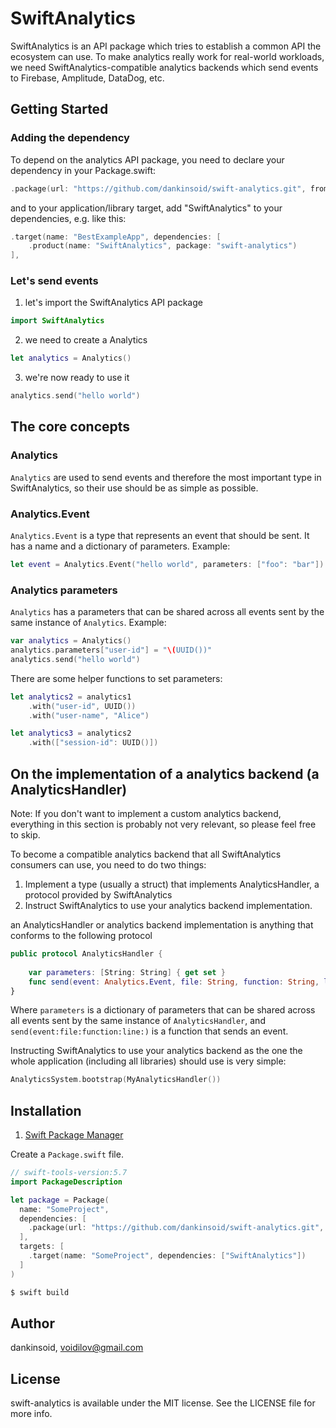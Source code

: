 # SwiftAnalytics
SwiftAnalytics is an API package which tries to establish a common API the ecosystem can use.
To make analytics really work for real-world workloads, we need SwiftAnalytics-compatible analytics backends which send events to Firebase, Amplitude, DataDog, etc.

## Getting Started

### Adding the dependency
To depend on the analytics API package, you need to declare your dependency in your Package.swift:
```swift
.package(url: "https://github.com/dankinsoid/swift-analytics.git", from: "1.1.0"),
```
and to your application/library target, add "SwiftAnalytics" to your dependencies, e.g. like this:
```swift
.target(name: "BestExampleApp", dependencies: [
    .product(name: "SwiftAnalytics", package: "swift-analytics")
],
```
### Let's send events
1. let's import the SwiftAnalytics API package
```swift
import SwiftAnalytics
```

2. we need to create a Analytics
```swift
let analytics = Analytics()
```

3. we're now ready to use it
```swift
analytics.send("hello world")
```

## The core concepts

### Analytics
`Analytics` are used to send events and therefore the most important type in SwiftAnalytics, so their use should be as simple as possible.

### Analytics.Event
`Analytics.Event` is a type that represents an event that should be sent. It has a name and a dictionary of parameters. Example:
```swift
let event = Analytics.Event("hello world", parameters: ["foo": "bar"])
```

### Analytics parameters
`Analytics` has a parameters that can be shared across all events sent by the same instance of `Analytics`. Example:
```swift
var analytics = Analytics()
analytics.parameters["user-id"] = "\(UUID())"
analytics.send("hello world")
```
There are some helper functions to set parameters:
```swift
let analytics2 = analytics1
	.with("user-id", UUID())
    .with("user-name", "Alice")

let analytics3 = analytics2
    .with(["session-id": UUID()])
```

## On the implementation of a analytics backend (a AnalyticsHandler)
Note: If you don't want to implement a custom analytics backend, everything in this section is probably not very relevant, so please feel free to skip.

To become a compatible analytics backend that all SwiftAnalytics consumers can use, you need to do two things: 
1. Implement a type (usually a struct) that implements AnalyticsHandler, a protocol provided by SwiftAnalytics
2. Instruct SwiftAnalytics to use your analytics backend implementation.

an AnalyticsHandler or analytics backend implementation is anything that conforms to the following protocol
```swift
public protocol AnalyticsHandler {
    
    var parameters: [String: String] { get set }
    func send(event: Analytics.Event, file: String, function: String, line: UInt)
}
```
Where `parameters` is a dictionary of parameters that can be shared across all events sent by the same instance of `AnalyticsHandler`, and `send(event:file:function:line:)` is a function that sends an event.

Instructing SwiftAnalytics to use your analytics backend as the one the whole application (including all libraries) should use is very simple:

```swift
AnalyticsSystem.bootstrap(MyAnalyticsHandler())
```

## Installation

1. [Swift Package Manager](https://github.com/apple/swift-package-manager)

Create a `Package.swift` file.
```swift
// swift-tools-version:5.7
import PackageDescription

let package = Package(
  name: "SomeProject",
  dependencies: [
    .package(url: "https://github.com/dankinsoid/swift-analytics.git", from: "1.1.0")
  ],
  targets: [
    .target(name: "SomeProject", dependencies: ["SwiftAnalytics"])
  ]
)
```
```ruby
$ swift build
```

## Author

dankinsoid, voidilov@gmail.com

## License

swift-analytics is available under the MIT license. See the LICENSE file for more info.
